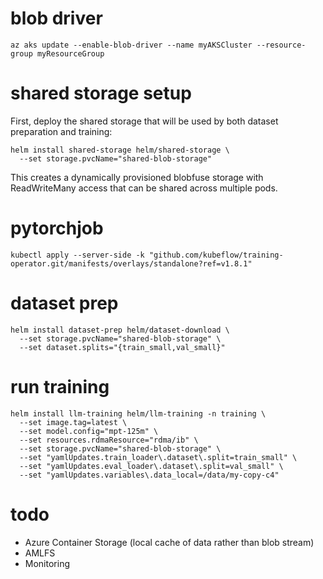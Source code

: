 # blob driver

```
az aks update --enable-blob-driver --name myAKSCluster --resource-group myResourceGroup
```

# shared storage setup

First, deploy the shared storage that will be used by both dataset preparation and training:

```
helm install shared-storage helm/shared-storage \
  --set storage.pvcName="shared-blob-storage"
```

This creates a dynamically provisioned blobfuse storage with ReadWriteMany access that can be shared across multiple pods.

# pytorchjob

```
kubectl apply --server-side -k "github.com/kubeflow/training-operator.git/manifests/overlays/standalone?ref=v1.8.1"
```

# dataset prep

```
helm install dataset-prep helm/dataset-download \
  --set storage.pvcName="shared-blob-storage" \
  --set dataset.splits="{train_small,val_small}"
```

# run training

```
helm install llm-training helm/llm-training -n training \
  --set image.tag=latest \
  --set model.config="mpt-125m" \
  --set resources.rdmaResource="rdma/ib" \
  --set storage.pvcName="shared-blob-storage" \
  --set "yamlUpdates.train_loader\.dataset\.split=train_small" \
  --set "yamlUpdates.eval_loader\.dataset\.split=val_small" \
  --set "yamlUpdates.variables\.data_local=/data/my-copy-c4"
```

# todo

* Azure Container Storage (local cache of data rather than blob stream)
* AMLFS
* Monitoring

